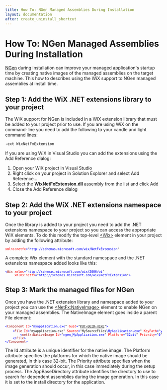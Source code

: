 ```yaml
---
title: How To: NGen Managed Assemblies During Installation
layout: documentation
after: create_uninstall_shortcut
---
```

# How To: NGen Managed Assemblies During Installation
<a target="_blank" href="http://msdn.microsoft.com/en-us/magazine/cc163808.aspx">NGen</a> during installation can improve your managed application&apos;s startup time by creating native images of the managed assemblies on the target machine. This how to describes using the WiX support to NGen managed assemblies at install time.

## Step 1: Add the WiX .NET extensions library to your project
The WiX support for NGen is included in a WiX extension library that must be added to your project prior to use. If you are using WiX on the command-line you need to add the following to your candle and light command lines:

    -ext WixNetFxExtension

If you are using WiX in Visual Studio you can add the extensions using the Add Reference dialog:

1. Open your WiX project in Visual Studio
1. Right click on your project in Solution Explorer and select Add Reference...
1. Select the <strong>WixNetFxExtension.dll</strong> assembly from the list and click Add
1. Close the Add Reference dialog

## Step 2: Add the WiX .NET extensions namespace to your project
Once the library is added to your project you need to add the .NET extensions namespace to your project so you can access the appropriate WiX elements. To do this modify the top-level [&lt;Wix&gt;](~/xsd/wix/wix.html) element in your project by adding the following attribute:

<pre>
<font size="2" color="#FF0000">xmlns:<font size="2" color="#FF0000">netfx</font></font><font size="2" color="#0000FF">=</font><font size="2">"</font><font size="2" color="#0000FF">http://schemas.microsoft.com/wix/NetFxExtension</font><font size="2">"</font>
</pre>

A complete Wix element with the standard namespace and the .NET extensions namespace added looks like this:

<pre>
<font size="2" color="#0000FF">&lt;</font><font size="2" color="#A31515">Wix</font><font size="2" color="#0000FF"> </font><font size="2" color="#FF0000">xmlns</font><font size="2" color="#0000FF">=</font><font size="2">"</font><font size="2" color="#0000FF">http://schemas.microsoft.com/wix/2006/wi</font><font size="2">"</font>
<font size="2" color="#FF0000">     xmlns:netfx</font><font size="2" color="#0000FF">=</font><font size="2">"</font><font size="2" color="#0000FF">http://schemas.microsoft.com/wix/NetFxExtension</font><font size="2">"</font><font size="2" color="#0000FF">&gt;</font>
</pre>

## Step 3: Mark the managed files for NGen
Once you have the .NET extension library and namespace added to your project you can use the [&lt;NetFx:NativeImage&gt;](~/xsd/netfx/nativeimage.html) element to enable NGen on your managed assemblies. The NativeImage element goes inside a parent File element:

<pre>
<font size="2" color="#0000FF">&lt;</font><font size="2" color="#A31515">Component</font><font size="2" color="#0000FF"> </font><font size="2" color="#FF0000">Id</font><font size="2" color="#0000FF">=</font><font size="2">"</font><font size="2" color="#0000FF">myapplication.exe</font><font size="2">"</font><font size="2" color="#0000FF"> </font><font size="2" color="#FF0000">Guid</font><font size="2" color="#0000FF">=</font><font size="2">"<a href="~/howtos/general/generate_guids.html">PUT-GUID-HERE</a>"</font><font size="2" color="#0000FF">&gt;
    &lt;</font><font size="2" color="#A31515">File</font><font size="2" color="#0000FF"> </font><font size="2" color="#FF0000">Id</font><font size="2" color="#0000FF">=</font><font size="2">"myapplication.exe"</font><font size="2" color="#0000FF"> </font><font size="2" color="#FF0000">Source</font><font size="2" color="#0000FF">=</font><font size="2">"MySourceFiles</font><font size="2" color="#0000FF">\MyApplication.exe</font><font size="2">"</font><font size="2" color="#0000FF"> </font><font size="2" color="#FF0000">KeyPath</font><font size="2" color="#0000FF">=</font><font size="2">"</font><font size="2" color="#0000FF">yes</font><font size="2">"</font><font size="2" color="#0000FF"> </font><font size="2" color="#FF0000">Checksum</font><font size="2" color="#0000FF">=</font><font size="2">"</font><font size="2" color="#0000FF">yes</font><font size="2">"</font>&gt;<font size="2" color="#0000FF">
        &lt;</font><font size="2" color="#A31515">netfx:NativeImage</font><font size="2" color="#0000FF"> </font><font size="2" color="#FF0000">Id</font><font size="2" color="#0000FF">=</font><font size="2">"</font><font size="2" color="#0000FF">ngen_MyApplication.exe</font><font size="2">"</font><font size="2" color="#0000FF"> </font><font size="2" color="#FF0000">Platform</font><font size="2" color="#0000FF">=</font><font size="2">"</font><font size="2" color="#0000FF">32bit</font><font size="2">"</font><font size="2" color="#0000FF"> </font><font size="2" color="#FF0000">Priority</font><font size="2" color="#0000FF">=</font><font size="2">"</font><font size="2" color="#0000FF">0</font><font size="2">"</font><font size="2" color="#0000FF"> </font><font size="2" color="#FF0000">AppBaseDirectory</font><font size="2" color="#0000FF">=</font><font size="2">"APPLICATIONROOTDIRECTORY"</font><font size="2" color="#0000FF">/&gt;
    &lt;/<font size="2" color="#A31515">File</font>&gt;
&lt;/<font size="2" color="#A31515">Component</font>&gt;</font>
</pre>

The Id attribute is a unique identifier for the native image. The Platform attribute specifies the platforms for which the native image should be generated, in this case 32-bit. The Priority attribute specifies when the image generation should occur, in this case immediately during the setup process. The AppBaseDirectory attribute identifies the directory to use to search for dependent assemblies during the image generation. In this case it is set to the install directory for the application.
